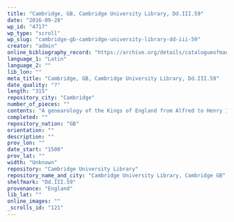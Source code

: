```yaml
---
title: "Cambridge, GB, Cambridge University Library, Dd.III.59"
date: "2016-09-28"
wp_id: "4717"
wp_type: "scroll"
wp_slug: "cambridge-gb-cambridge-university-library-dd-iii-59"
creator: "admin"
online_bibliography_record: "https://archive.org/details/catalogueofmanus01cambuoft"
language_1: "Latin"
language_2: ""
lib_lon: ""
meta_title: "Cambridge, GB, Cambridge University Library, Dd.III.59"
date_quality: "?"
length: "315"
repository_city: "Cambridge"
number_of_pieces: ""
contents: "A genearology of the Kings of England from Alfred to Henry III."
completed: ""
repository_nation: "GB"
orientation: ""
description: ""
prov_lon: ""
date_start: "1500"
prov_lat: ""
width: "Unknown"
repository: "Cambridge University Library"
repository_name_and_city: "Cambridge University Library, Cambridge GB"
shelfmark: "Dd.III.59"
provenance: "England"
lib_lat: ""
online_images: ""
_scrolls_id: "121"
---
```



